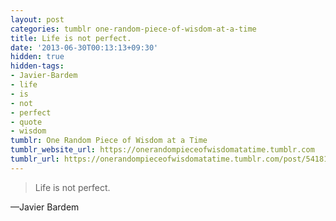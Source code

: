 ```yaml
---
layout: post
categories: tumblr one-random-piece-of-wisdom-at-a-time
title: Life is not perfect.
date: '2013-06-30T00:13:13+09:30'
hidden: true
hidden-tags:
- Javier-Bardem
- life
- is
- not
- perfect
- quote
- wisdom
tumblr: One Random Piece of Wisdom at a Time
tumblr_website_url: https://onerandompieceofwisdomatatime.tumblr.com
tumblr_url: https://onerandompieceofwisdomatatime.tumblr.com/post/54181902389/life-is-not-perfect
---
```

> Life is not perfect.

—Javier Bardem&nbsp;

